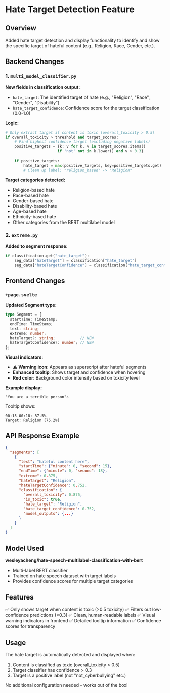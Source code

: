 # Hate Target Detection Feature

## Overview
Added hate target detection and display functionality to identify and show the specific target of hateful content (e.g., Religion, Race, Gender, etc.).

## Backend Changes

### 1. `multi_model_classifier.py`
**New fields in classification output:**
- `hate_target`: The identified target of hate (e.g., "Religion", "Race", "Gender", "Disability")
- `hate_target_confidence`: Confidence score for the target classification (0.0-1.0)

**Logic:**
```python
# Only extract target if content is toxic (overall_toxicity > 0.5)
if overall_toxicity > threshold and target_scores:
    # Find highest confidence target (excluding negative labels)
    positive_targets = {k: v for k, v in target_scores.items() 
                       if 'not' not in k.lower() and v > 0.3}
    
    if positive_targets:
        hate_target = max(positive_targets, key=positive_targets.get)
        # Clean up label: "religion_based" -> "Religion"
```

**Target categories detected:**
- Religion-based hate
- Race-based hate
- Gender-based hate
- Disability-based hate
- Age-based hate
- Ethnicity-based hate
- Other categories from the BERT multilabel model

### 2. `extreme.py`
**Added to segment response:**
```python
if classification.get("hate_target"):
    seg_data["hateTarget"] = classification["hate_target"]
    seg_data["hateTargetConfidence"] = classification["hate_target_confidence"]
```

## Frontend Changes

### `+page.svelte`
**Updated Segment type:**
```typescript
type Segment = {
  startTime: TimeStamp;
  endTime: TimeStamp;
  text: string;
  extreme: number;
  hateTarget?: string;           // NEW
  hateTargetConfidence?: number; // NEW
};
```

**Visual indicators:**
- **⚠️ Warning icon**: Appears as superscript after hateful segments
- **Enhanced tooltip**: Shows target and confidence when hovering
- **Red color**: Background color intensity based on toxicity level

**Example display:**
```
"You are a terrible person"⚠️
```

Tooltip shows:
```
00:15-00:18: 87.5%
Target: Religion (75.2%)
```

## API Response Example

```json
{
  "segments": [
    {
      "text": "hateful content here",
      "startTime": {"minute": 0, "second": 15},
      "endTime": {"minute": 0, "second": 18},
      "extreme": 0.875,
      "hateTarget": "Religion",
      "hateTargetConfidence": 0.752,
      "classification": {
        "overall_toxicity": 0.875,
        "is_toxic": true,
        "hate_target": "Religion",
        "hate_target_confidence": 0.752,
        "model_outputs": {...}
      }
    }
  ]
}
```

## Model Used
**wesleyacheng/hate-speech-multilabel-classification-with-bert**
- Multi-label BERT classifier
- Trained on hate speech dataset with target labels
- Provides confidence scores for multiple target categories

## Features
✅ Only shows target when content is toxic (>0.5 toxicity)
✅ Filters out low-confidence predictions (<0.3)
✅ Clean, human-readable labels
✅ Visual warning indicators in frontend
✅ Detailed tooltip information
✅ Confidence scores for transparency

## Usage
The hate target is automatically detected and displayed when:
1. Content is classified as toxic (overall_toxicity > 0.5)
2. Target classifier has confidence > 0.3
3. Target is a positive label (not "not_cyberbullying" etc.)

No additional configuration needed - works out of the box!
